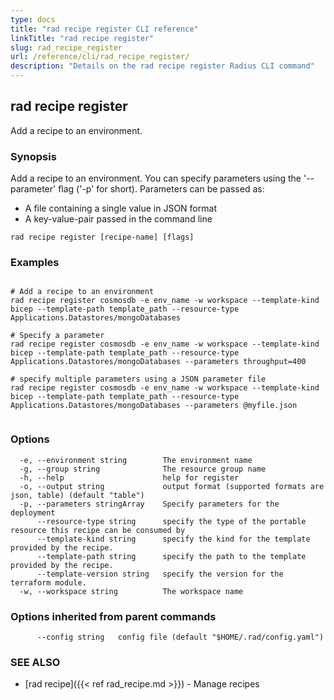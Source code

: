 ```yaml
---
type: docs
title: "rad recipe register CLI reference"
linkTitle: "rad recipe register"
slug: rad_recipe_register
url: /reference/cli/rad_recipe_register/
description: "Details on the rad recipe register Radius CLI command"
---
```

## rad recipe register

Add a recipe to an environment.

### Synopsis

Add a recipe to an environment.
You can specify parameters using the '--parameter' flag ('-p' for short). Parameters can be passed as:
		
- A file containing a single value in JSON format
- A key-value-pair passed in the command line
		

```
rad recipe register [recipe-name] [flags]
```

### Examples

```

# Add a recipe to an environment
rad recipe register cosmosdb -e env_name -w workspace --template-kind bicep --template-path template_path --resource-type Applications.Datastores/mongoDatabases
		
# Specify a parameter
rad recipe register cosmosdb -e env_name -w workspace --template-kind bicep --template-path template_path --resource-type Applications.Datastores/mongoDatabases --parameters throughput=400
		
# specify multiple parameters using a JSON parameter file
rad recipe register cosmosdb -e env_name -w workspace --template-kind bicep --template-path template_path --resource-type Applications.Datastores/mongoDatabases --parameters @myfile.json
		
```

### Options

```
  -e, --environment string        The environment name
  -g, --group string              The resource group name
  -h, --help                      help for register
  -o, --output string             output format (supported formats are json, table) (default "table")
  -p, --parameters stringArray    Specify parameters for the deployment
      --resource-type string      specify the type of the portable resource this recipe can be consumed by
      --template-kind string      specify the kind for the template provided by the recipe.
      --template-path string      specify the path to the template provided by the recipe.
      --template-version string   specify the version for the terraform module.
  -w, --workspace string          The workspace name
```

### Options inherited from parent commands

```
      --config string   config file (default "$HOME/.rad/config.yaml")
```

### SEE ALSO

* [rad recipe]({{< ref rad_recipe.md >}})	 - Manage recipes

